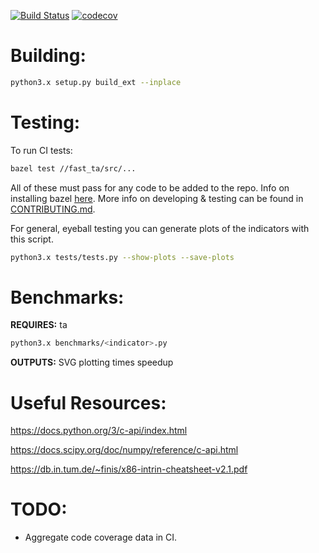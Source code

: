 [![Build Status](https://travis-ci.com/cristian-bicheru/fast-ta.svg?branch=master)](https://travis-ci.com/cristian-bicheru/fast-ta)
[![codecov](https://codecov.io/gh/cristian-bicheru/fast-ta/branch/master/graph/badge.svg)](https://codecov.io/gh/cristian-bicheru/fast-ta)


# Building:
```bash
python3.x setup.py build_ext --inplace
```

# Testing:

To run CI tests:
```bash
bazel test //fast_ta/src/...
```
All of these must pass for any code to be added to the repo. Info on installing
bazel [here](https://docs.bazel.build/versions/master/install.html). More
info on developing & testing can be found in
[CONTRIBUTING.md](https://github.com/cristian-bicheru/fast-ta/blob/master/CONTRIBUTING.md).

For general, eyeball testing you can generate plots of the indicators with
this script.
```bash
python3.x tests/tests.py --show-plots --save-plots
```

# Benchmarks:
**REQUIRES:** ta
```bash
python3.x benchmarks/<indicator>.py
```
**OUTPUTS:** SVG plotting times speedup

# Useful Resources:
https://docs.python.org/3/c-api/index.html

https://docs.scipy.org/doc/numpy/reference/c-api.html

https://db.in.tum.de/~finis/x86-intrin-cheatsheet-v2.1.pdf

# TODO:

 - Aggregate code coverage data in CI.